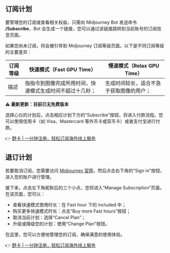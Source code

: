 ## 订阅计划

要管理您的订阅或查看相关权益，只需向 Midjourney Bot 发送命令 **/Subscribe**，Bot 会生成一个链接，您可以通过该链接跳转到当前账号的订阅信息页面。

如果您尚未订阅，将会被引导到 Midjourney 订阅等级页面。以下是不同订阅等级的主要差异：

| 订阅等级  | 快速模式（Fast GPU Time）          | 慢速模式（Relax GPU Time）            |
|-----------|--------------------------------|---------------------------------|
| 描述      | 指指令到图像完成所用时间，快速模式生成时间不超过十几秒； | 生成时间较长，适合不急于获取图像的用户；  |

⚠️ **最新更新：目前已无免费版本**

选择心仪的计划后，点击相应计划下方的“Subscribe”按钮，将进入付款流程。您可以使用信用卡（如 Visa、Mastercard 等外币卡或双币卡）或者支付宝进行付款。

👉 [野卡 | 一分钟注册，轻松订阅海外线上服务](https://bit.ly/bewildcard)

## 退订计划

若要取消订阅，您需要访问 [Midjourney 官网](https://www.midjourney.com/home?callbackUrl=%2Fexplore)，然后点击右下角的“Sign in”按钮，进入您的账户进行管理。

接下来，点击左下角昵称后的三个小点，您将进入“Manage Subscription”页面。在该页面，您可以：

- 查看快速模式使用时长：在 Fast hour 下的 included 中；
- 购买更多快速模式时长：点击“Buy more Fast hours”按钮；
- 取消当前计划：选择“Cancel Plan”；
- 升级或降级您的计划：使用“Change Plan”按钮。

在这里，您可以方便地管理您的订阅，确保满意的使用体验。

👉 [野卡 | 一分钟注册，轻松订阅海外线上服务](https://bit.ly/bewildcard)